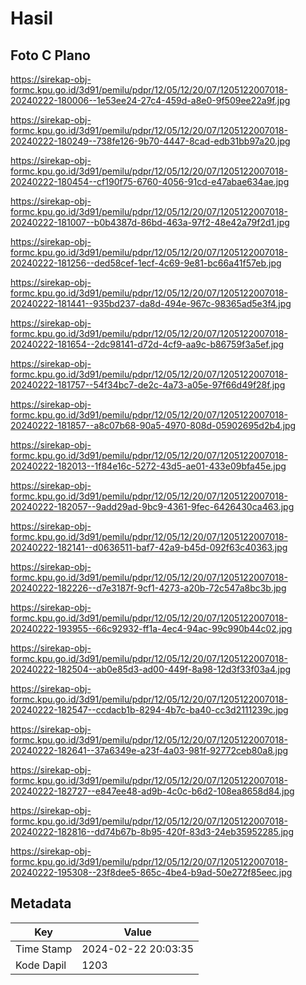 # Hasil

## Foto C Plano

https://sirekap-obj-formc.kpu.go.id/3d91/pemilu/pdpr/12/05/12/20/07/1205122007018-20240222-180006--1e53ee24-27c4-459d-a8e0-9f509ee22a9f.jpg

https://sirekap-obj-formc.kpu.go.id/3d91/pemilu/pdpr/12/05/12/20/07/1205122007018-20240222-180249--738fe126-9b70-4447-8cad-edb31bb97a20.jpg

https://sirekap-obj-formc.kpu.go.id/3d91/pemilu/pdpr/12/05/12/20/07/1205122007018-20240222-180454--cf190f75-6760-4056-91cd-e47abae634ae.jpg

https://sirekap-obj-formc.kpu.go.id/3d91/pemilu/pdpr/12/05/12/20/07/1205122007018-20240222-181007--b0b4387d-86bd-463a-97f2-48e42a79f2d1.jpg

https://sirekap-obj-formc.kpu.go.id/3d91/pemilu/pdpr/12/05/12/20/07/1205122007018-20240222-181256--ded58cef-1ecf-4c69-9e81-bc66a41f57eb.jpg

https://sirekap-obj-formc.kpu.go.id/3d91/pemilu/pdpr/12/05/12/20/07/1205122007018-20240222-181441--935bd237-da8d-494e-967c-98365ad5e3f4.jpg

https://sirekap-obj-formc.kpu.go.id/3d91/pemilu/pdpr/12/05/12/20/07/1205122007018-20240222-181654--2dc98141-d72d-4cf9-aa9c-b86759f3a5ef.jpg

https://sirekap-obj-formc.kpu.go.id/3d91/pemilu/pdpr/12/05/12/20/07/1205122007018-20240222-181757--54f34bc7-de2c-4a73-a05e-97f66d49f28f.jpg

https://sirekap-obj-formc.kpu.go.id/3d91/pemilu/pdpr/12/05/12/20/07/1205122007018-20240222-181857--a8c07b68-90a5-4970-808d-05902695d2b4.jpg

https://sirekap-obj-formc.kpu.go.id/3d91/pemilu/pdpr/12/05/12/20/07/1205122007018-20240222-182013--1f84e16c-5272-43d5-ae01-433e09bfa45e.jpg

https://sirekap-obj-formc.kpu.go.id/3d91/pemilu/pdpr/12/05/12/20/07/1205122007018-20240222-182057--9add29ad-9bc9-4361-9fec-6426430ca463.jpg

https://sirekap-obj-formc.kpu.go.id/3d91/pemilu/pdpr/12/05/12/20/07/1205122007018-20240222-182141--d0636511-baf7-42a9-b45d-092f63c40363.jpg

https://sirekap-obj-formc.kpu.go.id/3d91/pemilu/pdpr/12/05/12/20/07/1205122007018-20240222-182226--d7e3187f-9cf1-4273-a20b-72c547a8bc3b.jpg

https://sirekap-obj-formc.kpu.go.id/3d91/pemilu/pdpr/12/05/12/20/07/1205122007018-20240222-193955--66c92932-ff1a-4ec4-94ac-99c990b44c02.jpg

https://sirekap-obj-formc.kpu.go.id/3d91/pemilu/pdpr/12/05/12/20/07/1205122007018-20240222-182504--ab0e85d3-ad00-449f-8a98-12d3f33f03a4.jpg

https://sirekap-obj-formc.kpu.go.id/3d91/pemilu/pdpr/12/05/12/20/07/1205122007018-20240222-182547--ccdacb1b-8294-4b7c-ba40-cc3d2111239c.jpg

https://sirekap-obj-formc.kpu.go.id/3d91/pemilu/pdpr/12/05/12/20/07/1205122007018-20240222-182641--37a6349e-a23f-4a03-981f-92772ceb80a8.jpg

https://sirekap-obj-formc.kpu.go.id/3d91/pemilu/pdpr/12/05/12/20/07/1205122007018-20240222-182727--e847ee48-ad9b-4c0c-b6d2-108ea8658d84.jpg

https://sirekap-obj-formc.kpu.go.id/3d91/pemilu/pdpr/12/05/12/20/07/1205122007018-20240222-182816--dd74b67b-8b95-420f-83d3-24eb35952285.jpg

https://sirekap-obj-formc.kpu.go.id/3d91/pemilu/pdpr/12/05/12/20/07/1205122007018-20240222-195308--23f8dee5-865c-4be4-b9ad-50e272f85eec.jpg


## Metadata

| Key        | Value               |
| ---------- | ------------------- |
| Time Stamp | 2024-02-22 20:03:35 |
| Kode Dapil | 1203                |



